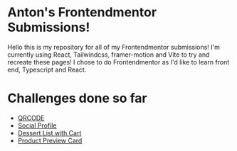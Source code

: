 # Anton's Frontendmentor Submissions!

Hello this is my repository for all of my Frontendmentor submissions! I'm currently using React, Tailwindcss, framer-motion and Vite to try and recreate these pages! I chose to do Frontendmentor as I'd like to learn front end, Typescript and React.

# Challenges done so far

- [QRCODE](https://www.frontendmentor.io/solutions/qr-component-with-react-tailwind-and-vite-qNmAoFBVrJ)
- [Social Profile](https://www.frontendmentor.io/solutions/social-profile-page-with-react-tailwind-and-vite-0ZXFKmD8Ai)
- [Dessert List with Cart](https://www.frontendmentor.io/solutions/dessert-list-with-react-tailwindcss-and-vite-nAghZxSZe8)
- [Product Preview Card](https://www.frontendmentor.io/solutions/responsive-product-preview-card-with-react-tailwindcss-and-vite-dAPmwDm56f)
